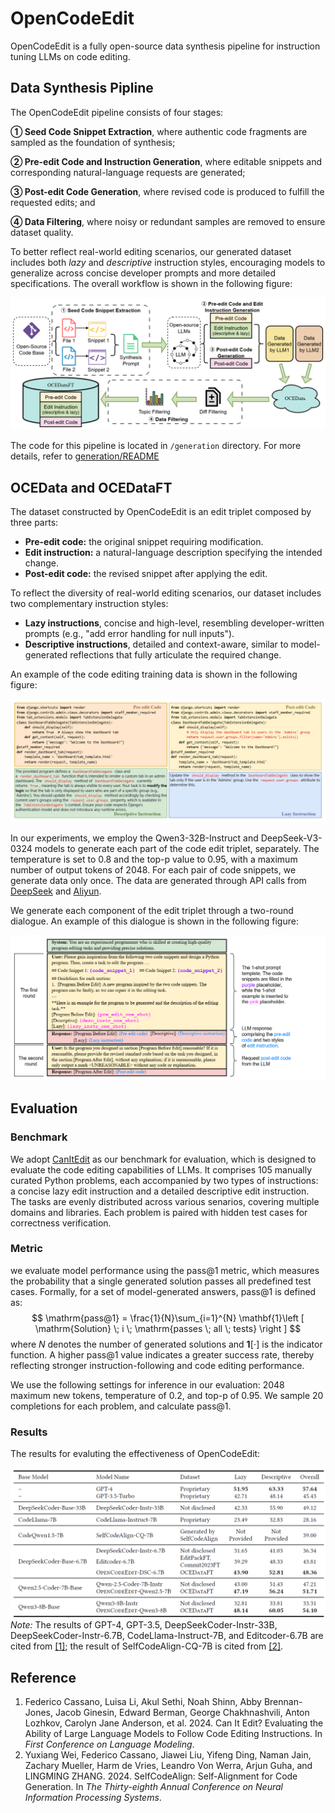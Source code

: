 # OpenCodeEdit

OpenCodeEdit is a fully open-source data synthesis pipeline for instruction tuning LLMs on code editing.

## Data Synthesis Pipline

The OpenCodeEdit pipeline consists of four stages: 

**① Seed Code Snippet Extraction**, where authentic code fragments are sampled as the foundation of synthesis; 

**② Pre-edit Code and Instruction Generation**, where editable snippets and corresponding natural-language requests are generated; 

**③ Post-edit Code Generation**, where revised code is produced to fulfill the requested edits; and 

**④ Data Filtering**, where noisy or redundant samples are removed to ensure dataset quality. 

To better reflect real-world editing scenarios, our generated dataset includes both *lazy* and *descriptive* instruction styles, encouraging models to generalize across concise developer prompts and more detailed specifications. The overall workflow is shown in the following figure:

![Overview of OpenCodeEdit.](images/opencodeedit_pipeline.png)

The code for this pipeline is located in `/generation` directory. For more details, refer to [generation/README](./generation/README.md)

## OCEData and OCEDataFT

The dataset constructed by OpenCodeEdit is an edit triplet composed by three parts:

- **Pre-edit code:** the original snippet requiring modification.
- **Edit instruction:** a natural-language description specifying the intended change.
- **Post-edit code:** the revised snippet after applying the edit.

To reflect the diversity of real-world editing scenarios, our dataset includes two complementary instruction styles:

- **Lazy instructions**, concise and high-level, resembling developer-written prompts (e.g., "add error handling for null inputs").
- **Descriptive instructions**, detailed and context-aware, similar to model-generated reflections that fully articulate the required change.

An example of the code editing training data is shown in the following figure:

![An Example of the Code Editing Training Data](images/code_edit_triplet_example.png)

In our experiments, we employ the Qwen3-32B-Instruct and DeepSeek-V3-0324 models to generate each part of the code edit triplet, separately. The temperature is set to 0.8 and the top-p value to 0.95, with a maximum number of output tokens of 2048. For each pair of code snippets, we generate data only once. The data are generated through API calls from [DeepSeek](https://platform.deepseek.com/) and [Aliyun](https://help.aliyun.com/zh/model-studio/models).

We generate each component of the edit triplet through a two-round dialogue. An example of this dialogue is shown in the following figure:

![An example of the two-round dialogue](images/dialogue_example.png)

## Evaluation

### Benchmark
We adopt [CanItEdit](https://github.com/nuprl/canitedit) as our benchmark for evaluation, which is designed to evaluate the code editing capabilities of LLMs. It comprises 105 manually curated Python problems, each accompanied by two types of instructions: a concise lazy edit instruction and a detailed descriptive edit instruction. The tasks are evenly distributed across various senarios, covering multiple domains and libraries. Each problem is paired with hidden test cases for correctness verification.

### Metric
we evaluate model performance using the pass@1 metric, which measures the probability that a single generated solution passes all predefined test cases. Formally, for a set of model-generated answers, pass@1 is defined as:
$$
\mathrm{pass@1} = \frac{1}{N}\sum_{i=1}^{N} \mathbf{1}\left [ \mathrm{Solution}  \; i \; \mathrm{passes \; all \; tests}  \right ]
$$
where $N$ denotes the number of generated solutions and $\mathbf{1}[\cdot]$ is the indicator function. A higher pass@1 value indicates a greater success rate, thereby reflecting stronger instruction-following and code editing performance.

We use the following settings for inference in our evaluation: 2048 maximum new tokens, temperature of 0.2, and top-p of 0.95. We sample 20 completions for each problem, and calculate pass@1.

### Results
The results for evaluting the effectiveness of OpenCodeEdit:

![Overall Results](images/overall_results.png)
*Note:* The results of GPT-4, GPT-3.5, DeepSeekCoder-Instr-33B, DeepSeekCoder-Instr-6.7B, CodeLlama-Instruct-7B, and Editcoder-6.7B are cited from [[1]](#ref1); the result of SelfCodeAlign-CQ-7B is cited from [[2]](#ref2).


## Reference
1. <a id="ref1"></a> Federico Cassano, Luisa Li, Akul Sethi, Noah Shinn, Abby Brennan-Jones, Jacob Ginesin, Edward Berman, George Chakhnashvili, Anton Lozhkov, Carolyn Jane Anderson, et al. 2024. Can It Edit? Evaluating the Ability of Large Language Models to Follow Code Editing Instructions. In *First Conference on Language Modeling*.
2. <a id="ref2"></a> Yuxiang Wei, Federico Cassano, Jiawei Liu, Yifeng Ding, Naman Jain, Zachary Mueller, Harm de Vries, Leandro Von Werra, Arjun Guha, and LINGMING ZHANG. 2024. SelfCodeAlign: Self-Alignment for Code Generation. In *The Thirty-eighth Annual Conference on Neural Information Processing Systems*.

